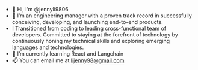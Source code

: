 - 👋 Hi, I’m @jennyli9806
- 👀 I’m an engineering manager with a proven track record in successfully conceiving, developing, and launching end-to-end products.
- I Transitioned from coding to leading cross-functional team of developers. Committed to staying at the forefront of technology by continuously honing my technical skills and exploring emerging languages and technologies.
- 🌱 I’m currently learning React and Langchain
- 📫 You can email me at lijenny98@gmail.com
